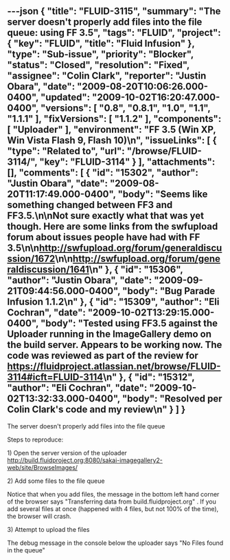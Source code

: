 ---json
{
  "title": "FLUID-3115",
  "summary": "The server doesn't properly add files into the file queue: using FF 3.5",
  "tags": "FLUID",
  "project": {
    "key": "FLUID",
    "title": "Fluid Infusion"
  },
  "type": "Sub-issue",
  "priority": "Blocker",
  "status": "Closed",
  "resolution": "Fixed",
  "assignee": "Colin Clark",
  "reporter": "Justin Obara",
  "date": "2009-08-20T10:06:26.000-0400",
  "updated": "2009-10-02T16:20:47.000-0400",
  "versions": [
    "0.8",
    "0.8.1",
    "1.0",
    "1.1",
    "1.1.1"
  ],
  "fixVersions": [
    "1.1.2"
  ],
  "components": [
    "Uploader"
  ],
  "environment": "FF 3.5 (Win XP, Win Vista Flash 9, Flash 10)\n",
  "issueLinks": [
    {
      "type": "Related to",
      "url": "/browse/FLUID-3114/",
      "key": "FLUID-3114"
    }
  ],
  "attachments": [],
  "comments": [
    {
      "id": "15302",
      "author": "Justin Obara",
      "date": "2009-08-20T11:17:49.000-0400",
      "body": "Seems like something changed between FF3 and FF3.5.\n\nNot sure exactly what that was yet though. Here are some links from the swfupload forum about issues people have had with FF 3.5\n\n<http://swfupload.org/forum/generaldiscussion/1672>\n\n<http://swfupload.org/forum/generaldiscussion/1641>\n"
    },
    {
      "id": "15306",
      "author": "Justin Obara",
      "date": "2009-09-21T09:44:56.000-0400",
      "body": "Bug Parade Infusion 1.1.2\n"
    },
    {
      "id": "15309",
      "author": "Eli Cochran",
      "date": "2009-10-02T13:29:15.000-0400",
      "body": "Tested using FF3.5 against the Uploader running in the ImageGallery demo on the build server. Appears to be working now. The code was reviewed as part of the review for <https://fluidproject.atlassian.net/browse/FLUID-3114#icft=FLUID-3114>\n"
    },
    {
      "id": "15312",
      "author": "Eli Cochran",
      "date": "2009-10-02T13:32:33.000-0400",
      "body": "Resolved per Colin Clark's code and my review\n"
    }
  ]
}
---
The server doesn't properly add files into the file queue

Steps to reproduce:

1\) Open the server version of the uploader\
<http://build.fluidproject.org:8080/sakai-imagegallery2-web/site/BrowseImages/>

2\) Add some files to the file queue

Notice that when you add files, the message in the bottom left hand corner of the browser says  "Transferring data from build.fluidproject.org" . If you add several files at once (happened with 4 files, but not 100% of the time), the browser will crash.

3\) Attempt to upload the files

The debug message in the console below the uploader says "No Files found in the queue"

        